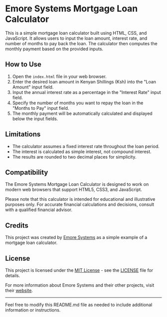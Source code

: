
# Emore Systems Mortgage Loan Calculator

This is a simple mortgage loan calculator built using HTML, CSS, and JavaScript. It allows users to input the loan amount, interest rate, and number of months to pay back the loan. The calculator then computes the monthly payment based on the provided inputs.

## How to Use

1. Open the `index.html` file in your web browser.
2. Enter the desired loan amount in Kenyan Shillings (Ksh) into the "Loan Amount" input field.
3. Input the annual interest rate as a percentage in the "Interest Rate" input field.
4. Specify the number of months you want to repay the loan in the "Months to Pay" input field.
5. The monthly payment will be automatically calculated and displayed below the input fields.

## Limitations

- The calculator assumes a fixed interest rate throughout the loan period.
- The interest is calculated as simple interest, not compound interest.
- The results are rounded to two decimal places for simplicity.

## Compatibility

The Emore Systems Mortgage Loan Calculator is designed to work on modern web browsers that support HTML5, CSS3, and JavaScript.

Please note that this calculator is intended for educational and illustrative purposes only. For accurate financial calculations and decisions, consult with a qualified financial advisor.

## Credits

This project was created by [Emore Systems](https://www.emoresystems.com/) as a simple example of a mortgage loan calculator.

## License

This project is licensed under the [MIT License](LICENSE) - see the [LICENSE](LICENSE) file for details.

For more information about Emore Systems and their other projects, visit their [website](https://www.emoresystems.com/).

---
Feel free to modify this README.md file as needed to include additional information or instructions.
